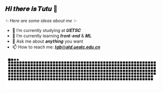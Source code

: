 ## 𝑯𝒊 𝒕𝒉𝒆𝒓𝒆 𝒊𝒔 𝑻𝒖𝒕𝒖 👋

*✨ Here are some ideas about me ✨*

- 🔭 I’m currently studying at 𝑼𝑬𝑻𝑺𝑪 
- 🌱 I’m currently learning 𝒇𝒓𝒐𝒏𝒕-𝒆𝒏𝒅 & 𝑴𝑳
- 💬 Ask me about 𝒂𝒏𝒚𝒕𝒉𝒊𝒏𝒈 you want
- 📫 How to reach me: 𝒕𝒈𝒃@𝒔𝒕𝒅.𝒖𝒆𝒔𝒕𝒄.𝒆𝒅𝒖.𝒄𝒏

<picture>
  <source media="(prefers-color-scheme: dark)" srcset="https://raw.githubusercontent.com/TuGitee/TuGitee/output/github-contribution-grid-snake-dark.svg">
  <source media="(prefers-color-scheme: light)" srcset="https://raw.githubusercontent.com/TuGitee/TuGitee/output/github-contribution-grid-snake.svg">
  <img alt="github contribution grid snake animation" src="https://raw.githubusercontent.com/TuGitee/TuGitee/output/github-contribution-grid-snake.svg">
</picture>
